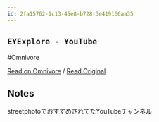 ```yaml
---
id: 2fa15762-1c13-45e8-b728-3e419166aa35
---
```


## `EYExplore - YouTube`
#Omnivore

[Read on Omnivore](https://omnivore.app/me/ey-explore-you-tube-190c5105238) / [Read Original](https://www.youtube.com/@eyexplore)

## Notes

streetphotoでおすすめされてたYouTubeチャンネル


